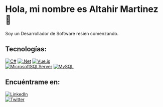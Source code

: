 
# Hola, mi nombre es Altahir Martinez 👋
<p>Soy un Desarrollador de Software resien comenzando.</p>

## Tecnologías:
[![C#](https://img.shields.io/badge/c%23-%23239120.svg?style=for-the-badge&logo=c-sharp&logoColor=white)]()
[![.Net](https://img.shields.io/badge/.NET-5C2D91?style=for-the-badge&logo=.net&logoColor=white)]()
[![Vue.js](https://img.shields.io/badge/vuejs-%2335495e.svg?style=for-the-badge&logo=vuedotjs&logoColor=%234FC08D)]()<br>
[![MicrosoftSQLServer](https://img.shields.io/badge/Microsoft%20SQL%20Server-CC2927?style=for-the-badge&logo=microsoft%20sql%20server&logoColor=white)]()
[![MySQL](https://img.shields.io/badge/mysql-%2300f.svg?style=for-the-badge&logo=mysql&logoColor=white)]()

## Encuéntrame en:
[![LinkedIn](https://img.shields.io/badge/LinkedIn-Altahir_Martinez-0077B5?style=for-the-badge&logo=linkedin&logoColor=white&labelColor=101010)](https://www.linkedin.com/in/altahir-martinez-fullstack/)<br>
[![Twitter](https://img.shields.io/badge/Twitter-Altahir_Martinez-%231DA1F2.svg?style=for-the-badge&logo=Twitter&logoColor=white)](https://twitter.com/AinsAltahir)
